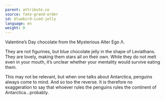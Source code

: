 ```yaml
---
parent: attribute.ce
source: fate-grand-order
id: bluebird-iced-jelly
language: en
weight: 0
---
```


Valentine’s Day chocolate from the Mysterious Alter Ego Λ.

They are not figurines, but blue chocolate jelly in the shape of Leviathans. They are lovely, making them stars all on their own. While they do not melt even in your mouth, it’s unclear whether your mentality would survive eating them.

This may not be relevant, but when one talks about Antarctica, penguins always come to mind. And so too the reverse. It is therefore no exaggeration to say that whoever rules the penguins rules the continent of Antarctica…probably.
